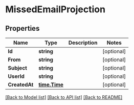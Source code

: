 # MissedEmailProjection

## Properties

Name | Type | Description | Notes
------------ | ------------- | ------------- | -------------
**Id** | **string** |  | [optional] 
**From** | **string** |  | [optional] 
**Subject** | **string** |  | [optional] 
**UserId** | **string** |  | [optional] 
**CreatedAt** | [**time.Time**](time.Time) |  | [optional] 

[[Back to Model list]](../README#documentation-for-models) [[Back to API list]](../README#documentation-for-api-endpoints) [[Back to README]](../README)


